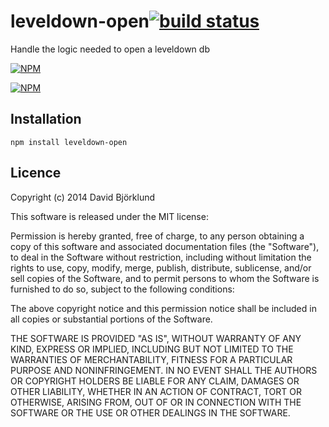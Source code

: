 # leveldown-open[![build status](https://secure.travis-ci.org/kesla/leveldown-open.svg)](http://travis-ci.org/kesla/leveldown-open)

Handle the logic needed to open a leveldown db

[![NPM](https://nodei.co/npm/leveldown-open.png?downloads&stars)](https://nodei.co/npm/leveldown-open/)

[![NPM](https://nodei.co/npm-dl/leveldown-open.png)](https://nodei.co/npm/leveldown-open/)

## Installation

```
npm install leveldown-open
```

## Licence

Copyright (c) 2014 David Björklund

This software is released under the MIT license:

Permission is hereby granted, free of charge, to any person obtaining a copy
of this software and associated documentation files (the "Software"), to deal
in the Software without restriction, including without limitation the rights
to use, copy, modify, merge, publish, distribute, sublicense, and/or sell
copies of the Software, and to permit persons to whom the Software is
furnished to do so, subject to the following conditions:

The above copyright notice and this permission notice shall be included in
all copies or substantial portions of the Software.

THE SOFTWARE IS PROVIDED "AS IS", WITHOUT WARRANTY OF ANY KIND, EXPRESS OR
IMPLIED, INCLUDING BUT NOT LIMITED TO THE WARRANTIES OF MERCHANTABILITY,
FITNESS FOR A PARTICULAR PURPOSE AND NONINFRINGEMENT. IN NO EVENT SHALL THE
AUTHORS OR COPYRIGHT HOLDERS BE LIABLE FOR ANY CLAIM, DAMAGES OR OTHER
LIABILITY, WHETHER IN AN ACTION OF CONTRACT, TORT OR OTHERWISE, ARISING FROM,
OUT OF OR IN CONNECTION WITH THE SOFTWARE OR THE USE OR OTHER DEALINGS IN
THE SOFTWARE.

